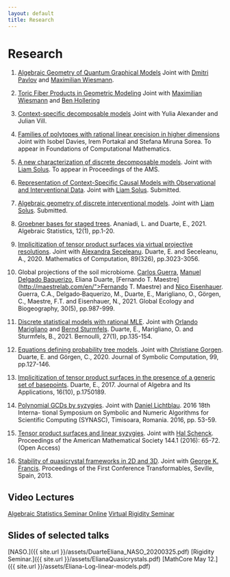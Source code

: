 ```yaml
---
layout: default
title: Research
---
```


# Research

1. [Algebraic Geometry of Quantum Graphical Models](https://arxiv.org/pdf/2308.11538.pdf) Joint with [Dmitri Pavlov](https://dmmpavlov.github.io) and [Maximilian Wiesmann](https://maximilianwiesmann.github.io).

1. [Toric Fiber Products in Geometric Modeling](https://arxiv.org/abs/2303.08754) Joint with [Maximilian Wiesmann](https://maximilianwiesmann.github.io) and [Ben Hollering](https://sites.google.com/view/benhollering)

1.  [Context-specific decomposable models](https://arxiv.org/pdf/2210.11521.pdf) Joint with Yulia Alexander and Julian Vill.

1. [Families of polytopes with rational linear precision in higher dimensions](https://arxiv.org/pdf/2109.08151.pdf) Joint with Isobel Davies, Irem Portakal and Stefana Miruna Sorea. To appear in Foundations of Computational Mathematics. 

1. [A new characterization of discrete decomposable models](https://arxiv.org/abs/2105.05907). Joint with [Liam Solus](https://people.kth.se/~solus/). To appear in Proceedings of the AMS.

1. [Representation of Context-Specific Causal Models with Observational and Interventional Data](https://arxiv.org/abs/2101.09271). Joint with [Liam Solus](https://people.kth.se/~solus/). Submitted.

1. [Algebraic geometry of discrete interventional models](https://arxiv.org/abs/2012.03593). Joint with [Liam Solus](https://people.kth.se/~solus/). Submitted.

1. [Groebner bases for staged trees](https://arxiv.org/abs/1910.02721). Ananiadi, L. and Duarte, E., 2021.  Algebraic Statistics, 12(1), pp.1-20.

1. [Implicitization of tensor product surfaces via virtual projective resolutions](https://arxiv.org/abs/1908.02086).
   Joint with [Alexandra Seceleanu](https://www.math.unl.edu/~aseceleanu2/). Duarte, E. and Seceleanu, A., 2020.  Mathematics of Computation, 89(326), pp.3023-3056.
   
1. Global projections of the soil microbiome. [Carlos Guerra](https://scholar.google.pt/citations?user=0stRyvUAAAAJ&hl=en), [Manuel Delgado Baquerizo](https://scholar.google.com/citations?user=oxRf6bEAAAAJ&hl=en), Eliana Duarte, [Fernando T. Maestre](http://maestrelab.com/en/">Fernando T. Maestre)
and [Nico Eisenhauer](https://www.idiv.de/en/groups_and_people/employees/details/eshow/eisenhauer_nico.html). Guerra, C.A., Delgado‐Baquerizo, M., Duarte, E., Marigliano, O., Görgen, C., Maestre, F.T. and Eisenhauer, N., 2021. Global Ecology and Biogeography, 30(5), pp.987-999.

1. [Discrete statistical models with rational MLE](https://arxiv.org/abs/1903.06110). Joint with [Orlando Marigliano](https://orlandomarigliano.wordpress.com)
and [Bernd Sturmfels](https://math.berkeley.edu/~bernd/). Duarte, E., Marigliano, O. and Sturmfels, B., 2021. Bernoulli, 27(1), pp.135-154.

1. [Equations defining probability tree models](https://www.sciencedirect.com/science/article/abs/pii/S0747717119300379). Joint with [Christiane Gorgen](https://sites.google.com/view/goergen). Duarte, E. and Görgen, C., 2020. Journal of Symbolic Computation, 99, pp.127-146.

1. [Implicitization of tensor product surfaces in the presence of a generic set of basepoints](https://arxiv.org/abs/1610.03820). Duarte, E., 2017. Journal of Algebra and Its Applications, 16(10), p.1750189.

1. [Polynomial GCDs by syzygies](https://ieeexplore.ieee.org/document/7829593). Joint with [Daniel Lichtblau](https://community.wolfram.com/web/danl). 2016 18th Interna- tional Symposium on Symbolic and Numeric Algorithms for Scientific Computing (SYNASC), Timisoara, Romania. 2016, pp. 53-59.

1. [Tensor product surfaces and linear syzygies](https://arxiv.org/abs/1402.6751). Joint with [Hal Schenck](https://orion.math.iastate.edu/hschenck/). Proceedings of the American Mathematical Society 144.1 (2016): 65-72. (Open Access)

1. [Stability of quasicrystal frameworks in 2D and 3D](http://new.math.uiuc.edu/quasistable/DuarteFrancisSeville1may13.pdf). Joint with [George K. Francis](http://new.math.uiuc.edu). Proceedings of the First Conference Transformables, Seville, Spain, 2013.

## Video Lectures
[Algebraic Statistics Seminar Online](https://sites.google.com/view/algstatsonline/past-talks-and-recordings?authuser=0#h.cst9zjs53ai8)
[Virtual Rigidity Seminar](https://www.youtube.com/watch?v=b-tVNwWr3Fg)


## Slides of selected talks

[NASO.]({{ site.url }}/assets/DuarteEliana_NASO_20200325.pdf)
[Rigidity Seminar.]({{ site.url }}/assets/ElianaQuasicrystals.pdf)
[MathCore May 12.]({{ site.url }}/assets/Eliana-Log-linear-models.pdf)



